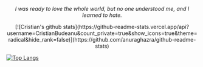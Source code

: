<p align = "center"><i> I was ready to love the whole world, but no one understood me, and I learned to hate.</i></p>



<p align = "center">
[![Cristian's github stats](https://github-readme-stats.vercel.app/api?username=CristianBudeanu&count_private=true&show_icons=true&theme=radical&hide_rank=false)](https://github.com/anuraghazra/github-readme-stats)

[![Top Langs](https://github-readme-stats.vercel.app/api/top-langs/?username=CristianBudeanu)](https://github.com/anuraghazra/github-readme-stats)
</p>
